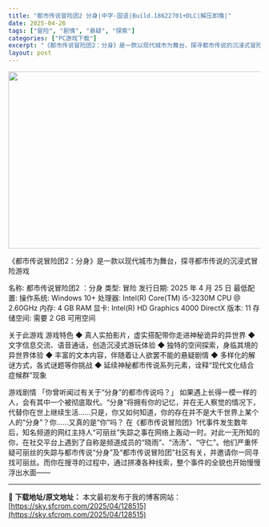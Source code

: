 ```yaml
---
title: "都市传说冒险团2 分身|中字-国语|Build.18622701+DLC|解压即撸|"
date: 2025-04-26
tags: ["冒险", "剧情", "悬疑", "探索"]
categories: ["PC游戏下载"]
excerpt: "《都市传说冒险团2：分身》是一款以现代城市为舞台，探寻都市传说的沉浸式冒险游戏 名称: 都市传说冒险团2 ：分身 类型: 冒险 发行日期: 2025 年 4 月 25 日 最低配置: 操作系统: Windows 10+ 处理器: Intel(R) Core(TM) i5-3230M CPU @ 2.&hellip;"
layout: post
---
```


<img class="aligncenter size-full wp-image-128500" src="https://sky.sfcrom.com/wp-content/uploads/2025/04/2025042608430792.webp" alt="" width="616" height="353" />

《都市传说冒险团2：分身》是一款以现代城市为舞台，探寻都市传说的沉浸式冒险游戏

名称: 都市传说冒险团2 ：分身
类型: 冒险
发行日期: 2025 年 4 月 25 日
最低配置:
操作系统: Windows 10+
处理器: Intel(R) Core(TM) i5-3230M CPU @ 2.60GHz
内存: 4 GB RAM
显卡: Intel(R) HD Graphics 4000
DirectX 版本: 11
存储空间: 需要 2 GB 可用空间

关于此游戏
游戏特色
◆ 真人实拍影片，虚实搭配带你走进神秘诡异的异世界
◆ 文字信息交流、语音通话，创造沉浸式游玩体验
◆ 独特的空间探索，身临其境的异世界体验
◆ 丰富的文本内容，伴随着让人欲罢不能的悬疑剧情
◆ 多样化的解谜方式，各式谜题等你挑战
◆ 延续神秘都市传说系列元素，诠释“现代文化结合症候群”现象

游戏剧情
「你曾听闻过有关于“分身”的都市传说吗？」
如果遇上长得一模一样的人，会有其中一个被彻底取代。“分身”将拥有你的记忆，并在无人察觉的情况下，代替你在世上继续生活……只是，你又如何知道，你的存在并不是大千世界上某个人的“分身”？你……又真的是“你”吗？
在《都市传说冒险团》1代事件发生数年后，知名频道的网红主持人“可丽丝”失踪之事在网络上轰动一时。对此一无所知的你，在社交平台上遇到了自称是频道成员的“晓雨”、“汤汤”、“守仁”。他们严重怀疑可丽丝的失踪与都市传说“分身”及“都市传说冒险团”社区有关，并邀请你一同寻找可丽丝。而你在搜寻的过程中，通过拼凑各种线索，整个事件的全貌也开始慢慢浮出水面——

---
📖 **下载地址/原文地址：** 本文最初发布于我的博客网站：[https://sky.sfcrom.com/2025/04/128515](https://sky.sfcrom.com/2025/04/128515)
